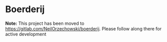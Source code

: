 # Boerderij

**Note:** This project has been moved to https://gitlab.com/NeilOrzechowski/boerderij. Please follow along there for active development